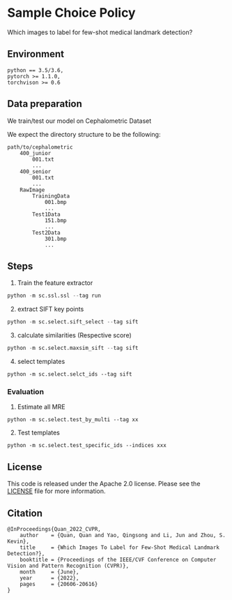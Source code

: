 # Sample Choice Policy
Which images to label for few-shot medical landmark detection? 




## Environment

```
python == 3.5/3.6, 
pytorch >= 1.1.0, 
torchvison >= 0.6
```

## Data preparation

We train/test our model on Cephalometric Dataset

We expect the directory structure to be the following:

```
path/to/cephalometric
	400_junior
		001.txt
		...
	400_senior
		001.txt
		...
	RawImage
		TrainingData
			001.bmp
			...
		Test1Data
			151.bmp
			...
		Test2Data
			301.bmp
			...
```

## Steps

1. Train the feature extractor
```python
python -m sc.ssl.ssl --tag run
```
2. extract SIFT key points
```python
python -m sc.select.sift_select --tag sift
```

3. calculate similarities (Respective score)
```python
python -m sc.select.maxsim_sift --tag sift
```

4. select templates

```
python -m sc.select.selct_ids --tag sift 
```

### Evaluation
1. Estimate all MRE
```
python -m sc.select.test_by_multi --tag xx
```
2. Test templates
```
python -m sc.select.test_specific_ids --indices xxx
```

## License
This code is released under the Apache 2.0 license. Please see the [LICENSE](LICENSE) file for more information.

## Citation
```
@InProceedings{Quan_2022_CVPR,
    author    = {Quan, Quan and Yao, Qingsong and Li, Jun and Zhou, S. Kevin},
    title     = {Which Images To Label for Few-Shot Medical Landmark Detection?},
    booktitle = {Proceedings of the IEEE/CVF Conference on Computer Vision and Pattern Recognition (CVPR)},
    month     = {June},
    year      = {2022},
    pages     = {20606-20616}
}
```


   
